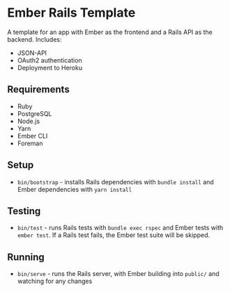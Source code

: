# Ember Rails Template

A template for an app with Ember as the frontend and a Rails API as the backend. Includes:

- JSON-API
- OAuth2 authentication
- Deployment to Heroku

## Requirements

- Ruby
- PostgreSQL
- Node.js
- Yarn
- Ember CLI
- Foreman

## Setup

- `bin/bootstrap` - installs Rails dependencies with `bundle install` and Ember dependencies with `yarn install`

## Testing

- `bin/test` - runs Rails tests with `bundle exec rspec` and Ember tests with `ember test`. If a Rails test fails, the Ember test suite will be skipped.

## Running

- `bin/serve` - runs the Rails server, with Ember building into `public/` and watching for any changes
